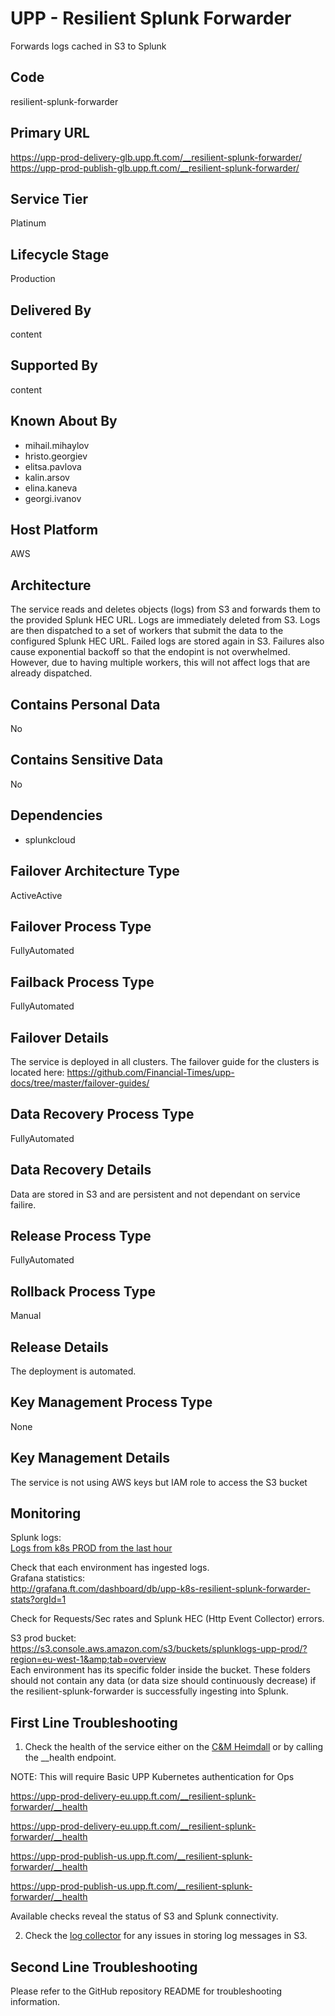 <!--
    Written in the format prescribed by https://github.com/Financial-Times/runbook.md.
    Any future edits should abide by this format.
-->

# UPP - Resilient Splunk Forwarder

Forwards logs cached in S3 to Splunk

## Code

resilient-splunk-forwarder

## Primary URL

<https://upp-prod-delivery-glb.upp.ft.com/__resilient-splunk-forwarder/>
<https://upp-prod-publish-glb.upp.ft.com/__resilient-splunk-forwarder/>

## Service Tier

Platinum

## Lifecycle Stage

Production

## Delivered By

content

## Supported By

content

## Known About By

- mihail.mihaylov
- hristo.georgiev
- elitsa.pavlova
- kalin.arsov
- elina.kaneva
- georgi.ivanov

## Host Platform

AWS

## Architecture

The service reads and deletes objects (logs) from S3 and forwards them to the provided Splunk HEC URL. Logs are immediately deleted from S3. Logs are then dispatched to a set of workers that submit the data to the configured Splunk HEC URL. Failed logs are stored again in S3. Failures also cause exponential backoff so that the endopint is not overwhelmed. However, due to having multiple workers, this will not affect logs that are already dispatched.

## Contains Personal Data

No

## Contains Sensitive Data

No

## Dependencies

- splunkcloud

## Failover Architecture Type

ActiveActive

## Failover Process Type

FullyAutomated

## Failback Process Type

FullyAutomated

## Failover Details

The service is deployed in all clusters. The failover guide for the clusters is located here: <https://github.com/Financial-Times/upp-docs/tree/master/failover-guides/>

## Data Recovery Process Type

FullyAutomated

## Data Recovery Details

Data are stored in S3 and are persistent and not dependant on service failire.

## Release Process Type

FullyAutomated

## Rollback Process Type

Manual

## Release Details

The deployment is automated.

## Key Management Process Type

None

## Key Management Details

The service is not using AWS keys but IAM role to access the S3 bucket

## Monitoring

Splunk logs:  
[Logs from k8s PROD from the last hour](https://financialtimes.splunkcloud.com/en-US/app/financial_times_production/search?q=search%20index%3Dcontent_prod%20environment%3D%22upp-prod*%22&sid=1593615745.4269268&display.page.search.mode=verbose&dispatch.sample_ratio=1&earliest=-1h&latest=now)

Check that each environment has ingested logs.  
Grafana statistics:  
<http://grafana.ft.com/dashboard/db/upp-k8s-resilient-splunk-forwarder-stats?orgId=1>

Check for Requests/Sec rates and Splunk HEC (Http Event Collector) errors.  

S3 prod bucket:  
<https://s3.console.aws.amazon.com/s3/buckets/splunklogs-upp-prod/?region=eu-west-1&amp;tab=overview>   
Each environment has its specific folder inside the bucket. These folders should not contain any data (or data size should continuously decrease) if the resilient-splunk-forwarder is successfully ingesting into Splunk.

## First Line Troubleshooting

1. Check the health of the service either on the [C&M Heimdall](https://heimdall.ftops.tech/dashboard?teamid=content) or by calling the __health endpoint.

NOTE: This will require Basic UPP Kubernetes authentication for Ops

<https://upp-prod-delivery-eu.upp.ft.com/__resilient-splunk-forwarder/__health>

<https://upp-prod-delivery-eu.upp.ft.com/__resilient-splunk-forwarder/__health>

<https://upp-prod-publish-us.upp.ft.com/__resilient-splunk-forwarder/__health>

<https://upp-prod-publish-us.upp.ft.com/__resilient-splunk-forwarder/__health>

Available checks reveal the status of S3 and Splunk connectivity.  

2. Check the [log collector](https://dewey.in.ft.com/view/system/log-collector#troubleshooting) for any issues in storing log messages in S3.

## Second Line Troubleshooting

Please refer to the GitHub repository README for troubleshooting information.
